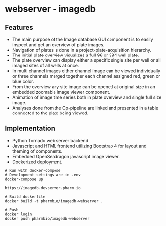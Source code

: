 # webserver - imagedb

## Features
- The main purpose of the Image database GUI component is to easily inspect and get an overview of plate images.
- Navigation of plates is done in a project-plate-acquisition hierarchy.
- The initial plate overview visualizes a full 96 or 384 well plate.
- The plate overview can display either a specific single site per well or all imaged sites of all wells at once.
- In multi channel images either channel image can be viewed individually or three channels merged together each channel assigned red, green or blue color.
- From the overview any site image can be opened at original size in an embedded zoomable image viewer component.
- Animation of image time series both in plate overview and single full size image. 
- Analyses done from the Cp-pipeline are linked and presented in a table connected to the plate being viewed.
## Implementation
- Python Tornado web server backend
- Javascript and HTML frontend utilizing Bootstrap 4 for layout and theming of components.
- Embedded OpenSeadragon javascript image viewer. 
- Dockerized deployment.



```
# Run with docker-compose
# Development settings are in .env
docker-compose up

https://imagedb.devserver.pharm.io

# Build dockerfile
docker build -t pharmbio/imagedb-webserver .

# Push
docker login
docker push pharmbio/imagedb-webserver

```

